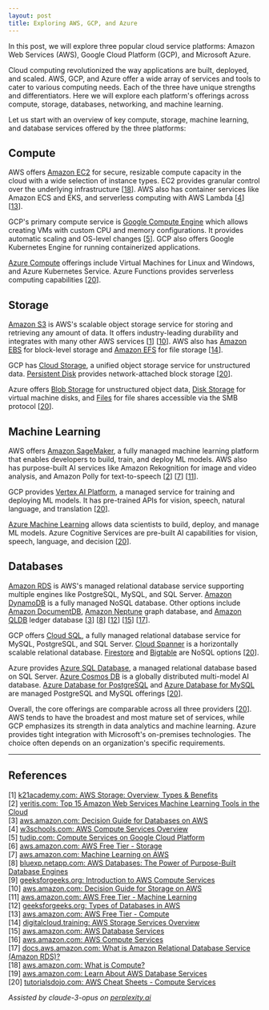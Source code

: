 ```yaml
---
layout: post
title: Exploring AWS, GCP, and Azure
---
```


In this post, we will explore three popular cloud service platforms: Amazon Web Services (AWS), Google Cloud Platform (GCP), and Microsoft Azure.

Cloud computing revolutionized the way applications are built, deployed, and scaled. AWS, GCP, and Azure offer a wide array of services and tools to cater to various computing needs. Each of the three have unique strengths and differentiators. Here we will explore each platform's offerings across compute, storage, databases, networking, and machine learning.

Let us start with an overview of key compute, storage, machine learning, and database services offered by the three platforms:

## Compute

AWS offers [Amazon EC2](https://aws.amazon.com/ec2/) for secure, resizable compute capacity in the cloud with a wide selection of instance types. EC2 provides granular control over the underlying infrastructure [[18](#ref-18)]. AWS also has container services like Amazon ECS and EKS, and serverless computing with AWS Lambda [[4](#ref-4)] [[13](#ref-13)].

GCP's primary compute service is [Google Compute Engine](https://cloud.google.com/products/compute?hl=en) which allows creating VMs with custom CPU and memory configurations. It provides automatic scaling and OS-level changes [[5](#ref-5)]. GCP also offers Google Kubernetes Engine for running containerized applications.

[Azure Compute](https://azure.microsoft.com/en-gb/products/category/compute) offerings include Virtual Machines for Linux and Windows, and Azure Kubernetes Service. Azure Functions provides serverless computing capabilities [[20](#ref-20)].

## Storage

[Amazon S3](https://aws.amazon.com/s3/) is AWS's scalable object storage service for storing and retrieving any amount of data. It offers industry-leading durability and integrates with many other AWS services [[1](#ref-1)] [[10](#ref-10)]. AWS also has [Amazon EBS](https://aws.amazon.com/ebs/) for block-level storage and [Amazon EFS](https://aws.amazon.com/efs/) for file storage [[14](#ref-14)].

GCP has [Cloud Storage](https://cloud.google.com/storage?hl=en), a unified object storage service for unstructured data. [Persistent Disk](https://cloud.google.com/persistent-disk?hl=en) provides network-attached block storage [[20](#ref-20)].

Azure offers [Blob Storage](https://azure.microsoft.com/en-gb/products/storage/blobs) for unstructured object data, [Disk Storage](https://azure.microsoft.com/en-gb/products/storage/disks) for virtual machine disks, and [Files](https://azure.microsoft.com/en-gb/products/storage/files) for file shares accessible via the SMB protocol [[20](#ref-20)].

## Machine Learning

AWS offers [Amazon SageMaker](https://aws.amazon.com/sagemaker/), a fully managed machine learning platform that enables developers to build, train, and deploy ML models. AWS also has purpose-built AI services like Amazon Rekognition for image and video analysis, and Amazon Polly for text-to-speech [[2](#ref-2)] [[7](#ref-7)] [[11](#ref-11)].

GCP provides [Vertex AI Platform](https://cloud.google.com/vertex-ai?hl=en), a managed service for training and deploying ML models. It has pre-trained APIs for vision, speech, natural language, and translation [[20](#ref-20)].

[Azure Machine Learning](https://azure.microsoft.com/en-gb/products/machine-learning) allows data scientists to build, deploy, and manage ML models. Azure Cognitive Services are pre-built AI capabilities for vision, speech, language, and decision [[20](#ref-20)].

## Databases

[Amazon RDS](https://aws.amazon.com/rds/) is AWS's managed relational database service supporting multiple engines like PostgreSQL, MySQL, and SQL Server. [Amazon DynamoDB](https://aws.amazon.com/dynamodb/) is a fully managed NoSQL database. Other options include [Amazon DocumentDB](https://aws.amazon.com/documentdb/), [Amazon Neptune](https://aws.amazon.com/neptune/) graph database, and [Amazon QLDB](https://aws.amazon.com/qldb/) ledger database [[3](#ref-3)] [[8](#ref-8)] [[12](#ref-12)] [[15](#ref-15)] [[17](#ref-17)].

GCP offers [Cloud SQL](https://cloud.google.com/sql?hl=en), a fully managed relational database service for MySQL, PostgreSQL, and SQL Server. [Cloud Spanner](https://cloud.google.com/spanner?hl=en) is a horizontally scalable relational database. [Firestore](https://cloud.google.com/firestore?hl=en) and [Bigtable](https://cloud.google.com/bigtable?hl=en) are NoSQL options [[20](#ref-20)].

Azure provides [Azure SQL Database](https://azure.microsoft.com/en-gb/products/azure-sql/database), a managed relational database based on SQL Server. [Azure Cosmos DB](https://learn.microsoft.com/en-us/azure/cosmos-db/introduction) is a globally distributed multi-model AI database. [Azure Database for PostgreSQL](https://azure.microsoft.com/en-gb/products/postgresql) and [Azure Database for MySQL](https://azure.microsoft.com/en-gb/products/mysql) are managed PostgreSQL and MySQL offerings [[20](#ref-20)].

Overall, the core offerings are comparable across all three providers [[20](#ref-20)]. AWS tends to have the broadest and most mature set of services, while GCP emphasizes its strength in data analytics and machine learning. Azure provides tight integration with Microsoft's on-premises technologies. The choice often depends on an organization's specific requirements.

---
## References
[1] <a id="ref-1"></a> [k21academy.com: AWS Storage: Overview, Types & Benefits](https://k21academy.com/amazon-web-services/aws-solutions-architect/aws-storage-overview-types-benefits/)  
[2] <a id="ref-2"></a> [veritis.com: Top 15 Amazon Web Services Machine Learning Tools in the Cloud](https://www.veritis.com/blog/top-15-aws-machine-learning-tools-in-the-cloud/)  
[3] <a id="ref-3"></a> [aws.amazon.com: Decision Guide for Databases on AWS](https://aws.amazon.com/getting-started/decision-guides/databases-on-aws-how-to-choose/)  
[4] <a id="ref-4"></a> [w3schools.com: AWS Compute Services Overview](https://www.w3schools.com/training/aws/aws-compute-services-overview.php)  
[5] <a id="ref-5"></a> [tudip.com: Compute Services on Google Cloud Platform](https://tudip.com/blog-post/compute-services-on-gcp/)  
[6] <a id="ref-6"></a> [aws.amazon.com: AWS Free Tier - Storage](https://aws.amazon.com/free/storage/)  
[7] <a id="ref-7"></a> [aws.amazon.com: Machine Learning on AWS](https://aws.amazon.com/machine-learning/)  
[8] <a id="ref-8"></a> [bluexp.netapp.com: AWS Databases: The Power of Purpose-Built Database Engines](https://bluexp.netapp.com/blog/aws-cvo-blg-aws-databases-the-power-of-purpose-built-database-engines)  
[9] <a id="ref-9"></a> [geeksforgeeks.org: Introduction to AWS Compute Services](https://www.geeksforgeeks.org/introduction-to-aws-compute/)  
[10] <a id="ref-10"></a> [aws.amazon.com: Decision Guide for Storage on AWS](https://aws.amazon.com/getting-started/decision-guides/storage-on-aws-how-to-choose/)  
[11] <a id="ref-11"></a> [aws.amazon.com: AWS Free Tier - Machine Learning](https://aws.amazon.com/free/machine-learning/)  
[12] <a id="ref-12"></a> [geeksforgeeks.org: Types of Databases in AWS](https://www.geeksforgeeks.org/aws-types-of-databases/)  
[13] <a id="ref-13"></a> [aws.amazon.com: AWS Free Tier - Compute](https://aws.amazon.com/free/compute/)  
[14] <a id="ref-14"></a> [digitalcloud.training: AWS Storage Services Overview](https://digitalcloud.training/aws-storage-services/)  
[15] <a id="ref-15"></a> [aws.amazon.com: AWS Database Services](https://aws.amazon.com/products/databases/)  
[16] <a id="ref-16"></a> [aws.amazon.com: AWS Compute Services](https://aws.amazon.com/products/compute/)  
[17] <a id="ref-17"></a> [docs.aws.amazon.com: What is Amazon Relational Database Service (Amazon RDS)?](https://docs.aws.amazon.com/AmazonRDS/latest/UserGuide/Welcome.html)  
[18] <a id="ref-18"></a> [aws.amazon.com: What is Compute?](https://aws.amazon.com/what-is/compute/)  
[19] <a id="ref-19"></a> [aws.amazon.com: Learn About AWS Database Services](https://aws.amazon.com/products/databases/learn/)  
[20] <a id="ref-20"></a> [tutorialsdojo.com: AWS Cheat Sheets - Compute Services](https://tutorialsdojo.com/aws-cheat-sheets-compute-services/)  

_Assisted by claude-3-opus on [perplexity.ai](https://perplexity.ai)_

<!-- -------------------------------------------------------------- -->
<!-- 
sequence: renumber, accumulate, format

to increment numbers, use multiple cursors then emmet shortcuts

regex...
\[(\d+)\]
to
 [[$1](#ref-$1)]

regex...
\[(\d+)\] (.*)
to
[$1] <a id="ref-$1"></a> [display text]($2)  

change "Citations:" to "## References"
-->
<!-- 
Include images like this:  
<figure style="text-align: center; width:100%;">
    <img src="{{site.baseurl}}/images/experimenting_files/experimenting_18_1.svg" alt="___" style="max-width:90%; 
    height: auto; margin:3% auto; display:block;">
    <figcaption>___</figcaption>
</figure> 
-->
<!-- 
Include code snippets like this:  
```python 
def square(x):
    return x**2
``` 
-->
<!-- 
Cite like this [[2](#ref-2)], and this [[3](#ref-3)]. Use two extra spaces at end of each line for line break
---
### References  
[1] <a id="ref-1"></a> [display text](hyperlink)  
[2] <a id="ref-2"></a> [display text](hyperlink) 
[3] <a id="ref-3"></a> [display text](hyperlink)   
-->
<!-- -------------------------------------------------------------- -->
